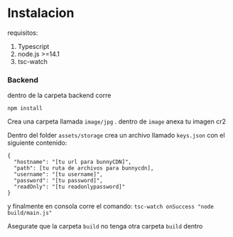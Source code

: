 # Instalacion

requisitos:

1. Typescript
1. node.js >=14.1
1. tsc-watch

### Backend

dentro de la carpeta backend corre

```
npm install

```

Crea una carpeta llamada `image/jpg` .
dentro de ``image`` anexa tu imagen cr2

Dentro del folder `assets/storage` crea un archivo llamado `keys.json`
con el siguiente contenido:

```
{
  "hostname": "[tu url para bunnyCDN]",
  "path": [tu ruta de archivos para bunnycdn],
  "username": "[tu username]",
  "password": "[tu password]",
  "readOnly": "[tu readonlypassword]"
}

```

y finalmente en consola corre el comando: `tsc-watch onSuccess "node build/main.js"`

Asegurate que la carpeta `build` no tenga otra carpeta `build` dentro

